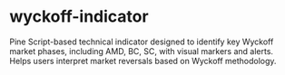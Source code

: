 # wyckoff-indicator
Pine Script-based technical indicator designed to identify key Wyckoff market phases, including AMD, BC, SC, with visual markers and alerts. Helps users interpret market reversals based on Wyckoff methodology.

